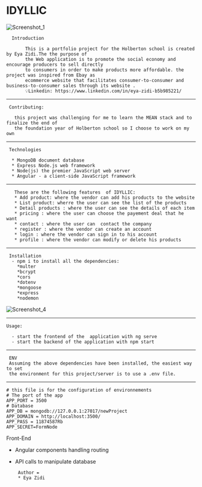 # IDYLLIC
![Screenshot_1](https://user-images.githubusercontent.com/91125384/177399780-63c14a4d-bf94-45c7-9d07-644bc90e8f90.png)

      Introduction

           This is a portfolio project for the Holberton school is created by Eya Zidi.The the purpose of 
           the Web application is to promote the social economy and encourage producers to sell directly 
           to consumers in order to make products more affordable. the project was inspired from Ebay as 
           ecommerce website that facilitates consumer-to-consumer and business-to-consumer sales through its website .
           💡Linkedin: https://www.linkedin.com/in/eya-zidi-b5b985221/
-----------------------------------------------------------------------------------------------------------------------------------------------------------
     Contributing:
     
       this project was challenging for me to learn the MEAN stack and to finalize the end of 
       the foundation year of Holberton school so I choose to work on my own

  
--------------------------------------------------------------------------------------------------------------------------------------------------------- 
     Technologies
     
      * MongoDB document database
      * Express Node.js web framework
      * Node(js) the premier JavaScript web server
      * Angular - a client-side JavaScript framework
-------------------------------------------------------------------------------------------------------------------------------------------------------
       These are the following features  of IDYLLIC:
       * Add product: where the vendor can add his products to the website
       * List product: wherre the user can see the list of the products
       * Detail products : where the user can see the details of each item
       * pricing : where the user can choose the payement deal that he want
       * contact : where the user can  contact the company
       * register : where the vendor can create an account 
       * login : where the vendor can sign in to his account
       * profile : where the vendor can modify or delete his products
       
---------------------------------------------------------------------------------------------------------------------------------------------------------------              
       
     Installation
      - npm i to install all the dependencies:
        *multer
        *bcrypt
        *cors
        *dotenv
        *mongoose 
        *express
        *nodemon
![Screenshot_4](https://user-images.githubusercontent.com/91125384/177428382-887008db-6674-4a34-abef-2c9dd83760b2.png)
       
       
      
      
 ----------------------------------------------------------------------------------------------------------------------------------------------------------
    Usage:
     
      - start the frontend of the  application with ng serve
      - start the backend of the application with npm start

 -----------------------------------------------------------------------------------------------------------------------------------------------------------
     ENV
     Assuming the above dependencies have been installed, the easiest way to set 
     the environment for this project/server is to use a .env file.
 ------------------------------------------------------------------------------ 
    # this file is for the configuration of environnements
    # The port of the app
    APP_PORT = 3500
    # Database
    APP_DB = mongodb://127.0.0.1:27017/newProject
    APP_DOMAIN = http://localhost:3500/
    APP_PASS = 11874587Rb
    APP_SECRET=FormNode


    

  

Front-End 
* Angular components handling routing
* API calls to manipulate database



       
       Author ✒️
       * Eya Zidi
